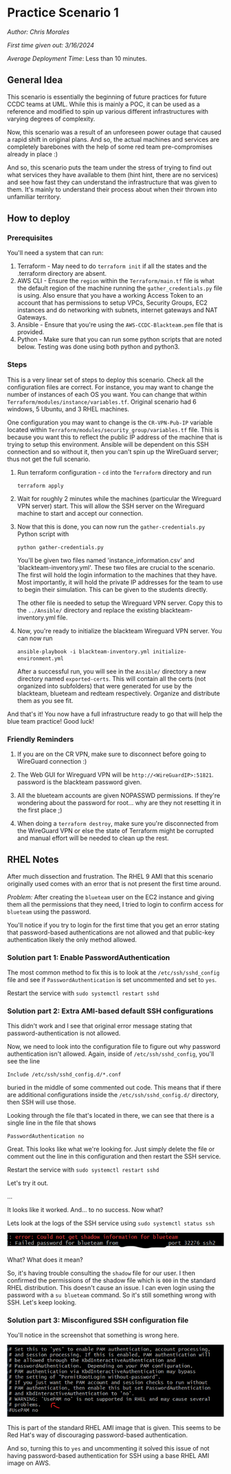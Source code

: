 # Practice Scenario 1
*Author: Chris Morales*

*First time given out: 3/16/2024*

*Average Deployment Time*: Less than 10 minutes.

## General Idea
This scenario is essentially the beginning of future practices for future CCDC teams at UML. While this is mainly a POC, it can be used as a reference and modified to spin up various different infrastructures with varying degrees of complexity.

Now, this scenario was a result of an unforeseen power outage that caused a rapid shift in original plans. And so, the actual machines and services are completely barebones with the help of some red team pre-compromises already in place :)

And so, this scenario puts the team under the stress of trying to find out what services they have available to them (hint hint, there are no services) and see how fast they can understand the infrastructure that was given to them. It's mainly to understand their process about when their thrown into unfamiliar territory.

## How to deploy

### Prerequisites
You'll need a system that can run:
1) Terraform - May need to do `terraform init` if all the states and the .terraform directory are absent.
2) AWS CLI - Ensure the `region` within the `Terraform/main.tf` file is what the default region of the machine running the `gather_credentials.py` file is using. Also ensure that you have a working Access Token to an account that has permissions to setup VPCs, Security Groups, EC2 instances and do networking with subnets, internet gateways and NAT Gateways.
3) Ansible - Ensure that you're using the `AWS-CCDC-Blackteam.pem` file that is provided.
4) Python - Make sure that you can run some python scripts that are noted below. Testing was done using both python and python3.


### Steps
This is a very linear set of steps to deploy this scenario. Check all the configuration files are correct. For instance, you may want to change the number of instances of each OS you want. You can change that within `Terraform/modules/instance/variables.tf`. Original scenario had 6 windows, 5 Ubuntu, and 3 RHEL machines.

One configuration you may want to change is the `CR-VPN-Pub-IP` variable located within `Terraform/modules/security_group/variables.tf` file. This is because you want this to reflect the public IP address of the machine that is trying to setup this environment. Ansible will be dependent on this SSH connection and so without it, then you can't spin up the WireGuard server; thus not get the full scenario.

1. Run terraform configuration - `cd` into the `Terraform` directory and run
    ```
    terraform apply
    ```

2. Wait for roughly 2 minutes while the machines (particular the Wireguard VPN server) start. This will allow the SSH server on the Wireguard machine to start and accept our connection.
3. Now that this is done, you can now run the `gather-credentials.py` Python script with 
   ```
   python gather-credentials.py
   ```
    You'll be given two files named 'instance_information.csv' and 'blackteam-inventory.yml'. These two files are crucial to the scenario. The first will hold the login information to the machines that they have. Most importantly, it will hold the private IP addresses for the team to use to begin their simulation. This can be given to the students directly. 

    The other file is needed to setup the Wireguard VPN server. Copy this to the `../Ansible/` directory and replace the existing blackteam-inventory.yml file.

4. Now, you're ready to initialize the blackteam Wireguard VPN server. You can now run

    ```
    ansible-playbook -i blackteam-inventory.yml initialize-environment.yml
    ```

    After a successful run, you will see in the `Ansible/` directory a new directory named `exported-certs`. This will contain all the certs (not organized into subfolders) that were generated for use by the blackteam, blueteam and redteam respectively. Organize and distribute them as you see fit.


And that's it! You now have a full infrastructure ready to go that will help the blue team practice! Good luck!

### Friendly Reminders

1. If you are on the CR VPN, make sure to disconnect before going to WireGuard connection :)

2. The Web GUI for Wireguard VPN will be `http://<WireGuardIP>:51821`. password is the blackteam password given.

3. All the blueteam accounts are given NOPASSWD permissions. If they're wondering about the password for root... why are they not resetting it in the first place ;)

4. When doing a `terraform destroy`, make sure you're disconnected from the WireGuard VPN or else the state of Terraform might be corrupted and manual effort will be needed to clean up the rest.


## RHEL Notes
After much dissection and frustration. The RHEL 9 AMI that this scenario originally used comes with an error that is not present the first time around.

*Problem:* After creating the `blueteam` user on the EC2 instance and giving them all the permissions that they need, I tried to login to confirm access for `blueteam` using the password.

You'll notice if you try to login for the first time that you get an error stating that password-based authentications are not allowed and that public-key authentication likely the only method allowed.


### Solution part 1: Enable PasswordAuthentication

The most common method to fix this is to look at the `/etc/ssh/sshd_config` file and see if `PasswordAuthentication` is set uncommented and set to `yes`. 

Restart the service with `sudo systemctl restart sshd`


### Solution part 2: Extra AMI-based default SSH configurations

This didn't work and I see that original error message stating that password-authentication is not allowed. 

Now, we need to look into the configuration file to figure out why password authentication isn't allowed. Again, inside of `/etc/ssh/sshd_config`, you'll see the line

```
Include /etc/ssh/sshd_config.d/*.conf
```

buried in the middle of some commented out code. This means that if there are additional configurations inside the `/etc/ssh/sshd_config.d/` directory, then SSH will use those.


Looking through the file that's located in there, we can see that there is a single line in the file that shows

```
PasswordAuthentication no
```

Great. This looks like what we're looking for. Just simply delete the file or comment out the line in this configuration and then restart the SSH service.

Restart the service with `sudo systemctl restart sshd`


Let's try it out.

...

It looks like it worked. And... to no success. Now what? 

Lets look at the logs of the SSH service using `sudo systemctl status ssh`

![](Images/SSHD-Status-Shadow-Error.png)

What? What does it mean?

So, it's having trouble consulting the `shadow` file for our user. I then confirmed the permissions of the shadow file which is `000` in the standard RHEL distribution. This doesn't cause an issue. I can even login using the password with a `su blueteam` command. So it's still something wrong with SSH. Let's keep looking.




### Solution part 3: Misconfigured SSH configuration file
You'll notice in the screenshot that something is wrong here.

![](Images/SSHD-Pam-Misconfiguration.png)

This is part of the standard RHEL AMI image that is given. This seems to be Red Hat's way of discouraging password-based authentication.

And so, turning this to `yes` and uncommenting it solved this issue of not having password-based authentication for SSH using a base RHEL AMI image on AWS.